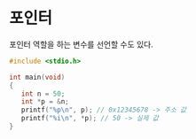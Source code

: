 # 포인터

포인터 역할을 하는 변수를 선언할 수도 있다.

```c
#include <stdio.h>

int main(void)
{
   int n = 50;
   int *p = &n;
   printf("%p\n", p); // 0x12345678 -> 주소 값
   printf("%i\n", *p); // 50 -> 실제 값
}
```
